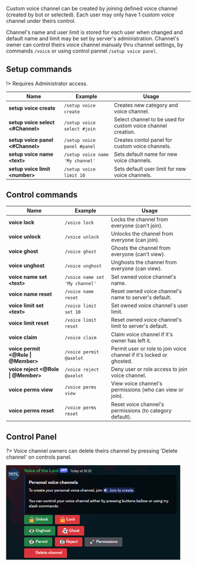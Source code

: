 Custom voice channel can be created by joining defined voice channel (created by bot or selected). Each user may only have 1 custom voice channel under theirs control.

Channel's name and user limit is stored for each user when changed and default name and limit may be set by server's administration. Channel's owner can control theirs voice channel manualy thru channel settings, by commands `/voice` or using control pannel `/setup voice panel`.

## Setup commands

!> Requires <span class="admin">Administrator</span> access.

Name                             | Example                 | Usage
-------------------------------- | ----------------------- | --------------------------
**setup voice create**           | `/setup voice create`   | Creates new category and voice channel.
**setup voice select <#Channel>**| `/setup voice select #join` | Select channel to be used for custom voice channel creation.
**setup voice panel <#Channel>** | `/setup voice panel #panel` | Creates contol panel for custom voice channels.
**setup voice name \<text\>**    | `/setup voice name 'My channel'` | Sets default name for new voice channels.
**setup voice limit \<number\>** | `/setup voice limit 10` | Sets default user limit for new voice channels.

## Control commands

Name                             | Example                 | Usage
-------------------------------- | ----------------------- | --------------------------
**voice lock**                   | `/voice lock`           | Locks the channel from everyone (can't join).
**voice unlock**                 | `/voice unlock`         | Unlocks the channel from everyone (can join).
**voice ghost**                  | `/voice ghost`          | Ghosts the channel from everyone (can't view).
**voice unghost**                | `/voice unghost`        | Unghosts the channel from everyone (can view).
**voice name set \<text\>**      | `/voice name set 'My channel'` | Set owned voice channel's name.
**voice name reset**             | `/voice name reset`     | Reset owned voice channel's name to server's default.
**voice limit set \<text\>**     | `/voice limit set 10`   | Set owned voice channel's user limit.
**voice limit reset**            | `/voice limit reset`    | Reset owned voice channel's limit to server's default.
**voice claim**                  | `/voice claim`          | Claim voice channel if it's owner has left it.
**voice permit \<@Role \| @Member\>** | `/voice permit @axelot` | Permit user or role to join voice channel if it's locked or ghosted.
**voice reject \<@Role \| @Member\>** | `/voice reject @axelot` | Deny user or role access to join voice channel.
**voice perms view**             | `/voice perms view`     | View voice channel's permissions (who can view or join).
**voice perms reset**            | `/voice perms reset`    | Reset voice channel's permissions (to category default).

## Control Panel

?> Voice channel owners can delete theirs channel by pressing 'Delete channel' on controls panel.

![Control panel](_images/voice-panel.png ':size=75%')

